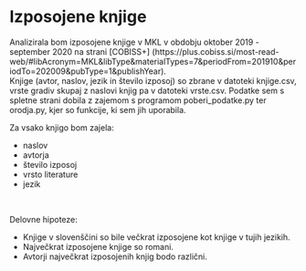 # Izposojene knjige
<p>
Analizirala bom izposojene knjige v MKL v obdobju oktober 2019 - september 2020 na strani [COBISS+] (https://plus.cobiss.si/most-read-web/#libAcronym=MKL&libType&materialTypes=7&periodFrom=201910&periodTo=202009&pubType=1&publishYear). 
<br>
Knjige (avtor, naslov, jezik in število izposoj) so zbrane v datoteki knjige.csv, vrste gradiv skupaj z naslovi knjig pa v datoteki vrste.csv.
Podatke sem s spletne strani dobila z zajemom s programom poberi_podatke.py ter orodja.py, kjer so funkcije, ki sem jih uporabila.
</p>

<p>Za vsako knjigo bom zajela:</p>
<ul>
<li>naslov</li>
<li>avtorja</li>
<li>število izposoj</li>
<li>vrsto literature</li>
<li>jezik</li>
</ul>
<br>

<p>Delovne hipoteze:</p>
<ul>
<li>Knjige v slovenščini so bile večkrat izposojene kot knjige v tujih jezikih.</li>
<li>Največkrat izposojene knjige so romani.</li>
<li>Avtorji največkrat izposojenih knjig bodo različni.</li>
</ul>